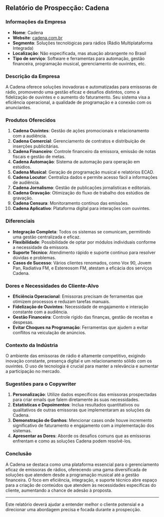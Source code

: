 ## Relatório de Prospecção: Cadena

### Informações da Empresa
- **Nome**: Cadena
- **Website**: [cadena.com.br](https://cadena.com.br)
- **Segmento**: Soluções tecnológicas para rádios (Rádio Multiplataforma Integrada)
- **Localização**: Não especificada, mas atuação abrangente no Brasil
- **Tipo de serviço**: Software e ferramentas para automação, gestão financeira, programação musical, gerenciamento de ouvintes, etc.

### Descrição da Empresa
A Cadena oferece soluções inovadoras e automatizadas para emissoras de rádio, promovendo uma gestão eficaz e desafios distintos, como a fidelização de ouvintes e o aumento do faturamento. Seu sistema visa a eficiência operacional, a qualidade de programação e a conexão com os anunciantes.

### Produtos Oferecidos
1. **Cadena Ouvintes**: Gestão de ações promocionais e relacionamento com a audiência.
2. **Cadena Comercial**: Gerenciamento de contratos e distribuição de inserções publicitárias.
3. **Cadena Financeiro**: Controle financeiro da emissora, emissão de notas fiscais e gestão de metas.
4. **Cadena Automação**: Sistema de automação para operação em estúdios.
5. **Cadena Musical**: Geração de programação musical e relatórios ECAD.
6. **Cadena Locutor**: Centraliza dados e permite acesso fácil a informações de audiência.
7. **Cadena Jornalismo**: Gestão de publicações jornalísticas e editoriais.
8. **Cadena Gravação**: Otimização do fluxo de trabalho dos estúdios de gravação.
9. **Cadena Censura**: Monitoramento contínuo das emissões.
10. **Cadena Aplicativo**: Plataforma digital para interações com ouvintes.

### Diferenciais
- **Integração Completa**: Todos os sistemas se comunicam, permitindo uma gestão centralizada e eficaz.
- **Flexibilidade**: Possibilidade de optar por módulos individuais conforme a necessidade da emissora.
- **Suporte Técnico**: Atendimento rápido e suporte contínuo para resolver dúvidas e problemas.
- **Casos de Sucesso**: Vários clientes renomados, como Vox 90, Jovem Pan, Radiativa FM, e Estereosom FM, atestam a eficácia dos serviços Cadena.

### Dores e Necessidades do Cliente-Alvo
- **Eficiência Operacional**: Emissoras precisam de ferramentas que otimizem processos e reduzam tarefas manuais.
- **Fidelização de Ouvintes**: Necessidade de engajamento e interação constante com a audiência.
- **Gestão Financeira**: Controle rígido das finanças, gestão de receitas e despesas.
- **Evitar Choques na Programação**: Ferramentas que ajudem a evitar conflitos na veiculação de anúncios.

### Contexto da Indústria
O ambiente das emissoras de rádio é altamente competitivo, exigindo inovação constante, presença digital e um relacionamento sólido com os ouvintes. O uso de tecnologia é crucial para manter a relevância e aumentar a participação no mercado.

### Sugestões para o Copywriter
1. **Personalização**: Utilize dados específicos das emissoras prospectadas para criar emails que falem diretamente às suas necessidades.
2. **Estatísticas e Depoimentos**: Inclua resultados quantitativos ou qualitativos de outras emissoras que implementaram as soluções da Cadena.
3. **Demonstração de Ganhos**: Mencionar cases onde houve incremento significativo de faturamento e engajamento com a implementação dos sistemas.
4. **Apresentar as Dores**: Aborde os desafios comuns que as emissoras enfrentam e como as soluções Cadena podem resolvê-los.

### Conclusão
A Cadena se destaca como uma plataforma essencial para o gerenciamento eficaz de emissoras de rádios, oferecendo uma gama diversificada de soluções que atendem desde a programação musical até a gestão financeira. O foco em eficiência, integração, e suporte técnico abre espaço para a criação de conteúdos que atendem às necessidades específicas do cliente, aumentando a chance de adesão à proposta. 

---

Este relatório deverá ajudar a entender melhor o cliente potensial e a direcionar uma abordagem precisa e focada durante a prospecção.